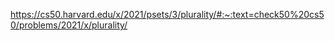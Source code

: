 https://cs50.harvard.edu/x/2021/psets/3/plurality/#:~:text=check50%20cs50/problems/2021/x/plurality/
